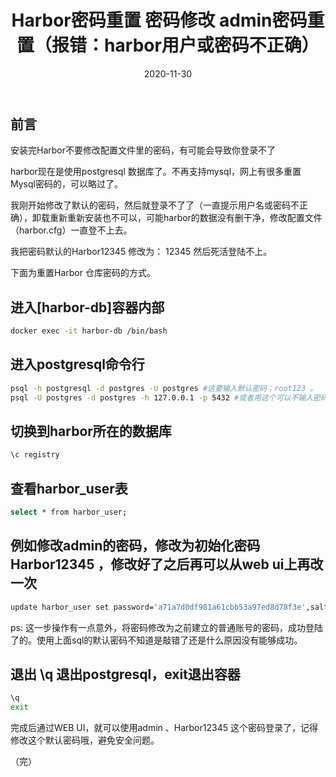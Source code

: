﻿---
layout: post
title: Harbor密码重置 密码修改 admin密码重置（报错：harbor用户或密码不正确）
date: '2020-11-30'
categories: 服务器
---

## 前言

安装完Harbor不要修改配置文件里的密码，有可能会导致你登录不了

harbor现在是使用postgresql 数据库了。不再支持mysql，网上有很多重置Mysql密码的，可以略过了。

我刚开始修改了默认的密码，然后就登录不了了（一直提示用户名或密码不正确），卸载重新重新安装也不可以，可能harbor的数据没有删干净，修改配置文件（harbor.cfg）一直登不上去。

我把密码默认的Harbor12345 修改为： 12345 然后死活登陆不上。

下面为重置Harbor 仓库密码的方式。

## 进入[harbor-db]容器内部

``` sh
docker exec -it harbor-db /bin/bash
```

## 进入postgresql命令行

``` sh
psql -h postgresql -d postgres -U postgres #这要输入默认密码：root123 。
psql -U postgres -d postgres -h 127.0.0.1 -p 5432 #或者用这个可以不输入密码。
```

## 切换到harbor所在的数据库

``` sh
\c registry
```

## 查看harbor_user表

``` sh
select * from harbor_user;
```

## 例如修改admin的密码，修改为初始化密码 Harbor12345 ，修改好了之后再可以从web ui上再改一次

``` sh
update harbor_user set password='a71a7d0df981a61cbb53a97ed8d78f3e',salt='ah3fdh5b7yxepalg9z45bu8zb36sszmr' where username='admin';
```

ps: 这一步操作有一点意外，将密码修改为之前建立的普通账号的密码，成功登陆了的。使用上面sql的默认密码不知道是敲错了还是什么原因没有能够成功。

## 退出 \q 退出postgresql，exit退出容器

``` sh
\q
exit
```

完成后通过WEB UI，就可以使用admin 、Harbor12345 这个密码登录了，记得修改这个默认密码哦，避免安全问题。

（完）
